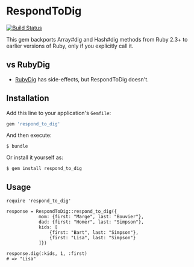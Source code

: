 RespondToDig
===

[![Build Status](https://travis-ci.org/announce/respond_to_dig.svg?branch=master)](https://travis-ci.org/announce/respond_to_dig)

This gem backports Array#dig and Hash#dig methods from Ruby 2.3+ to earlier versions of Ruby, only if you explicitly call it.

## vs RubyDig
* [RubyDig](https://github.com/Invoca/ruby_dig) has side-effects, but RespondToDig doesn't.

## Installation

Add this line to your application's `Gemfile`:

```ruby
gem 'respond_to_dig'
```

And then execute:

    $ bundle

Or install it yourself as:

    $ gem install respond_to_dig

## Usage

```
require 'respond_to_dig'

response = RespondToDig::respond_to_dig({
            mom: {first: "Marge", last: "Bouvier"},
            dad: {first: "Homer", last: "Simpson"},
            kids: [
                {first: "Bart", last: "Simpson"},
                {first: "Lisa", last: "Simpson"}
            ]})

response.dig(:kids, 1, :first)
# => "Lisa"
```
